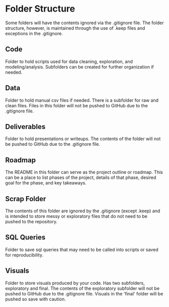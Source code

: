 # Folder Structure
Some folders will have the contents ignored via the .gitignore file. The folder structure, however, is maintained through the use of .keep files and exceptions in the .gitignore.

## Code
Folder to hold scripts used for data cleaning, exploration, and modeling/analysis. Subfolders can be created for further organization if needed.

## Data
Folder to hold manual csv files if needed. There is a subfolder for raw and clean files. Files in this folder will not be pushed to GitHub due to the .gitignore file.

## Deliverables
Folder to hold presentations or writeups. The contents of the folder will not be pushed to GitHub due to the .gitignore file. 

## Roadmap
The README in this folder can serve as the project outline or roadmap. This can be a place to list phases of the project, details of that phase, desired goal for the phase, and key takeaways.

## Scrap Folder
The contents of this folder are ignored by the .gitignore (except .keep) and is intended to store messy or exploratory files that do not need to be pushed to the repository.

## SQL Queries
Folder to save sql queries that may need to be called into scripts or saved for reproducibility.

## Visuals
Folder to store visuals produced by your code. Has two subfolders, exploratory and final. The contents of the exploratory subfolder will not be pushed to GitHub due to the .gitignore file. Visuals in the 'final' folder will be pushed so save with caution.
